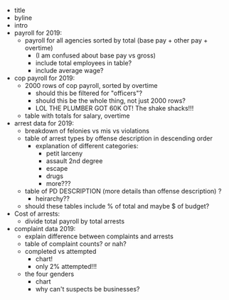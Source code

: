 - title
- byline
- intro
- payroll for 2019:
  - payroll for all agencies sorted by total (base pay + other pay + overtime)
    - (I am confused about base pay vs gross)
    - include total employees in table?
    - include average wage?
- cop payroll for 2019:
  - 2000 rows of cop payroll, sorted by overtime
    - should this be filtered for "officers"?
    - should this be the whole thing, not just 2000 rows?
    - LOL THE PLUMBER GOT 60K OT! The shake shacks!!!
  - table with totals for salary, overtime
- arrest data for 2019:
  - breakdown of felonies vs mis vs violations
  - table of arrest types by offense description in descending order
    - explanation of different categories:
      - petit larceny
      - assault 2nd degree
      - escape
      - drugs
      - more???
  - table of PD DESCRIPTION (more details than offense description) ?
    - heirarchy??
  - should these tables include % of total and maybe $ of budget?
- Cost of arrests:
  - divide total payroll by total arrests
- complaint data 2019:
  - explain difference between complaints and arrests
  - table of complaint counts? or nah?
  - completed vs attempted
    - chart!
    - only 2% attempted!!!
  - the four genders
    - chart
    - why can't suspects be businesses?